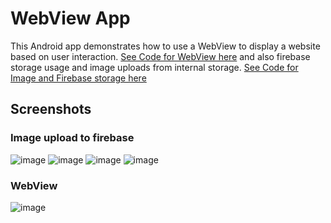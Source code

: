 # WebView App

This Android app demonstrates how to use a WebView to display a website based on user interaction.
[See Code for WebView here](https://github.com/swaraj-mishra-3184/KotlinTutorial/edit/WebView/WebView.kt)
and also firebase storage usage and image uploads from internal storage.
[See Code for Image and Firebase storage here](https://github.com/swaraj-mishra-3184/KotlinTutorial/edit/WebView/ImageUploadUsingFirebaseStorage.kt)
## Screenshots
### Image upload to firebase
![image](https://github.com/user-attachments/assets/61aab580-d73d-43ff-b718-f2ae8ecc8687)
![image](https://github.com/user-attachments/assets/bb45fc87-bc49-42ac-89c6-7826dc1f9ce7)
![image](https://github.com/user-attachments/assets/19814a09-be5a-49ad-8927-443a653b7140)
![image](https://github.com/user-attachments/assets/386da48f-41e1-488d-9cf2-eb3c182729d3)
### WebView
![image](https://github.com/user-attachments/assets/0d63f1d6-b254-40a1-b62f-1fecf98acd6b)
